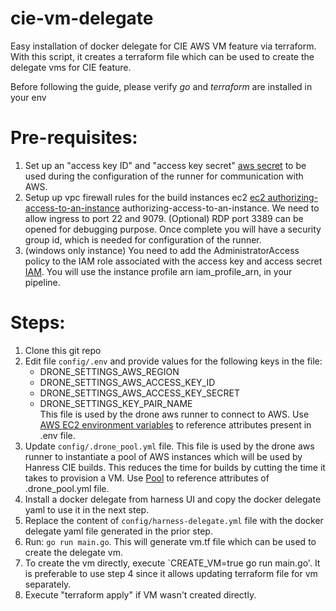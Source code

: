 # cie-vm-delegate
Easy installation of docker delegate for CIE AWS VM feature via terraform. With this script, it creates a terraform file which can be used to create the delegate vms for CIE feature.

Before following the guide, please verify *go* and *terraform* are installed in your env 

# Pre-requisites:
1. Set up an "access key ID" and "access key secret" [aws secret](https://docs.aws.amazon.com/IAM/latest/UserGuide/id_credentials_access-keys.html#Using_CreateAccessKey) to be used during the configuration of the runner for communication with AWS.
2. Setup up vpc firewall rules for the build instances ec2 [ec2 authorizing-access-to-an-instance](https://docs.aws.amazon.com/AWSEC2/latest/UserGuide/authorizing-access-to-an-instance.html)
authorizing-access-to-an-instance. We need to allow ingress to port 22 and 9079. (Optional) RDP port 3389 can be opened for debugging purpose. Once complete you will have a security group id, which is needed for configuration of the runner.
3. (windows only instance) You need to add the AdministratorAccess policy to the IAM role associated with the access key and access secret [IAM](https://console.aws.amazon.com/iamv2/home#/users). You will use the instance profile arn iam_profile_arn, in your pipeline.

# Steps:
1. Clone this git repo 
2. Edit file `config/.env` and provide values for the following keys in the file:
    * DRONE_SETTINGS_AWS_REGION
    * DRONE_SETTINGS_AWS_ACCESS_KEY_ID
    * DRONE_SETTINGS_AWS_ACCESS_KEY_SECRET
    * DRONE_SETTINGS_KEY_PAIR_NAME  <br />
This file is used by the drone aws runner to connect to AWS. Use [AWS EC2 environment variables](https://docs.drone.io/runner/aws/installation/#aws-ec2-environment-variables) to reference attributes present in .env file.
4. Update `config/.drone_pool.yml` file. This file is used by the drone aws runner to instantiate a pool of AWS instances which will be used by Hanress CIE builds. This reduces the time for builds by cutting the time it takes to provision a VM. Use [Pool](https://docs.drone.io/runner/aws/configuration/pool/) to reference attributes of .drone_pool.yml file.
5. Install a docker delegate from harness UI and copy the docker delegate yaml to use it in the next step. 
6. Replace the content of `config/harness-delegate.yml` file with the docker delegate yaml file generated in the prior step.
7. Run: `go run main.go`. This will generate vm.tf file which can be used to create the delegate vm.
8. To create the vm directly, execute `CREATE_VM=true go run main.go'. It is preferable to use step 4 since it allows updating terraform file for vm separately.
9. Execute "terraform apply" if VM wasn't created directly. 

